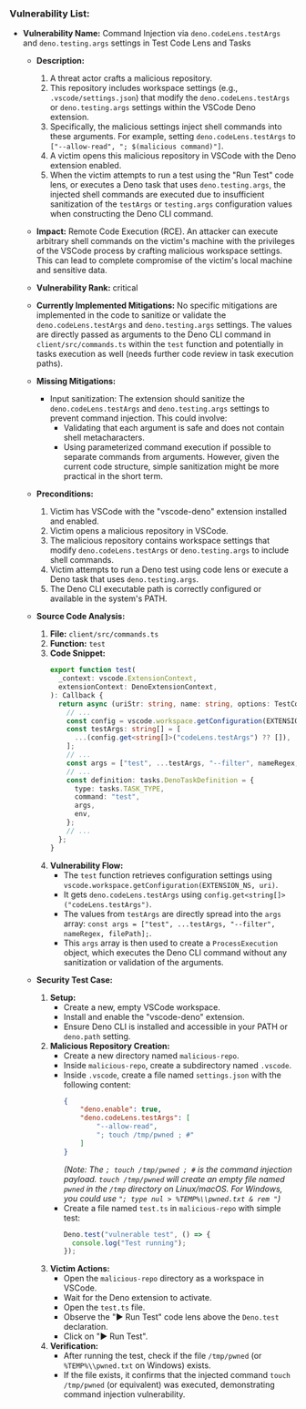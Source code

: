 ### Vulnerability List:

*   **Vulnerability Name:** Command Injection via `deno.codeLens.testArgs` and `deno.testing.args` settings in Test Code Lens and Tasks

    *   **Description:**
        1.  A threat actor crafts a malicious repository.
        2.  This repository includes workspace settings (e.g., `.vscode/settings.json`) that modify the `deno.codeLens.testArgs` or `deno.testing.args` settings within the VSCode Deno extension.
        3.  Specifically, the malicious settings inject shell commands into these arguments. For example, setting `deno.codeLens.testArgs` to `["--allow-read", "; $(malicious command)"]`.
        4.  A victim opens this malicious repository in VSCode with the Deno extension enabled.
        5.  When the victim attempts to run a test using the "Run Test" code lens, or executes a Deno task that uses `deno.testing.args`, the injected shell commands are executed due to insufficient sanitization of the `testArgs` or `testing.args` configuration values when constructing the Deno CLI command.

    *   **Impact:**
        Remote Code Execution (RCE). An attacker can execute arbitrary shell commands on the victim's machine with the privileges of the VSCode process by crafting malicious workspace settings. This can lead to complete compromise of the victim's local machine and sensitive data.

    *   **Vulnerability Rank:** critical

    *   **Currently Implemented Mitigations:**
        No specific mitigations are implemented in the code to sanitize or validate the `deno.codeLens.testArgs` and `deno.testing.args` settings. The values are directly passed as arguments to the Deno CLI command in `client/src/commands.ts` within the `test` function and potentially in tasks execution as well (needs further code review in task execution paths).

    *   **Missing Mitigations:**
        *   Input sanitization: The extension should sanitize the `deno.codeLens.testArgs` and `deno.testing.args` settings to prevent command injection. This could involve:
            *   Validating that each argument is safe and does not contain shell metacharacters.
            *   Using parameterized command execution if possible to separate commands from arguments. However, given the current code structure, simple sanitization might be more practical in the short term.

    *   **Preconditions:**
        1.  Victim has VSCode with the "vscode-deno" extension installed and enabled.
        2.  Victim opens a malicious repository in VSCode.
        3.  The malicious repository contains workspace settings that modify `deno.codeLens.testArgs` or `deno.testing.args` to include shell commands.
        4.  Victim attempts to run a Deno test using code lens or execute a Deno task that uses `deno.testing.args`.
        5.  The Deno CLI executable path is correctly configured or available in the system's PATH.

    *   **Source Code Analysis:**
        1.  **File:** `client/src/commands.ts`
        2.  **Function:** `test`
        3.  **Code Snippet:**
            ```typescript
            export function test(
              _context: vscode.ExtensionContext,
              extensionContext: DenoExtensionContext,
            ): Callback {
              return async (uriStr: string, name: string, options: TestCommandOptions) => {
                // ...
                const config = vscode.workspace.getConfiguration(EXTENSION_NS, uri);
                const testArgs: string[] = [
                  ...(config.get<string[]>("codeLens.testArgs") ?? []),
                ];
                // ...
                const args = ["test", ...testArgs, "--filter", nameRegex, filePath];
                // ...
                const definition: tasks.DenoTaskDefinition = {
                  type: tasks.TASK_TYPE,
                  command: "test",
                  args,
                  env,
                };
                // ...
              };
            }
            ```
        4.  **Vulnerability Flow:**
            *   The `test` function retrieves configuration settings using `vscode.workspace.getConfiguration(EXTENSION_NS, uri)`.
            *   It gets `deno.codeLens.testArgs` using `config.get<string[]>("codeLens.testArgs")`.
            *   The values from `testArgs` are directly spread into the `args` array: `const args = ["test", ...testArgs, "--filter", nameRegex, filePath];`.
            *   This `args` array is then used to create a `ProcessExecution` object, which executes the Deno CLI command without any sanitization or validation of the arguments.

    *   **Security Test Case:**
        1.  **Setup:**
            *   Create a new, empty VSCode workspace.
            *   Install and enable the "vscode-deno" extension.
            *   Ensure Deno CLI is installed and accessible in your PATH or `deno.path` setting.
        2.  **Malicious Repository Creation:**
            *   Create a new directory named `malicious-repo`.
            *   Inside `malicious-repo`, create a subdirectory named `.vscode`.
            *   Inside `.vscode`, create a file named `settings.json` with the following content:
                ```json
                {
                    "deno.enable": true,
                    "deno.codeLens.testArgs": [
                        "--allow-read",
                        "; touch /tmp/pwned ; #"
                    ]
                }
                ```
                *(Note: The `; touch /tmp/pwned ; #` is the command injection payload. `touch /tmp/pwned` will create an empty file named `pwned` in the `/tmp` directory on Linux/macOS. For Windows, you could use `"; type nul > %TEMP%\\pwned.txt & rem "`)*
            *   Create a file named `test.ts` in `malicious-repo` with simple test:
                ```typescript
                Deno.test("vulnerable test", () => {
                  console.log("Test running");
                });
                ```
        3.  **Victim Actions:**
            *   Open the `malicious-repo` directory as a workspace in VSCode.
            *   Wait for the Deno extension to activate.
            *   Open the `test.ts` file.
            *   Observe the "▶ Run Test" code lens above the `Deno.test` declaration.
            *   Click on "▶ Run Test".
        4.  **Verification:**
            *   After running the test, check if the file `/tmp/pwned` (or `%TEMP%\\pwned.txt` on Windows) exists.
            *   If the file exists, it confirms that the injected command `touch /tmp/pwned` (or equivalent) was executed, demonstrating command injection vulnerability.
